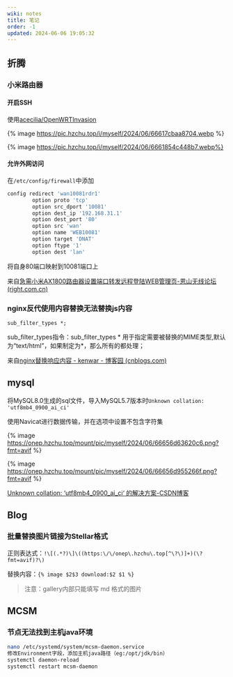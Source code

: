 ```yaml
---
wiki: notes
title: 笔记
order: -1
updated: 2024-06-06 19:05:32
---
```


## 折腾

### 小米路由器

#### 开启SSH

使用[acecilia/OpenWRTInvasion](https://github.com/acecilia/OpenWRTInvasion)

{% image https://pic.hzchu.top/i/myself/2024/06/66617cbaa8704.webp %}

{% image https://pic.hzchu.top/i/myself/2024/06/6661854c448b7.webp%}

#### 允许外网访问

在`/etc/config/firewall`中添加

```bash
config redirect 'wan10081rdr1'
        option proto 'tcp'
        option src_dport '10081'
        option dest_ip '192.168.31.1'
        option dest_port '80'
        option src 'wan'
        option name 'WEB10081'
        option target 'DNAT'
        option ftype '1'
        option dest 'lan'
```

将自身80端口映射到10081端口上

来自[急需小米AX1800路由器设置端口转发远程登陆WEB管理页-恩山无线论坛 (right.com.cn)](https://www.right.com.cn/forum/thread-4043354-1-1.html)

### nginx反代使用内容替换无法替换js内容

```nginx
sub_filter_types *;
```

sub_filter_types指令：sub_filter_types * 用于指定需要被替换的MIME类型,默认为“text/html”，如果制定为*，那么所有的都处理；

来自[nginx替换响应内容 - kenwar - 博客园 (cnblogs.com)](https://www.cnblogs.com/kenwar/p/8296508.html)

## mysql

将MySQL8.0生成的sql文件，导入MySQL5.7版本时`Unknown collation: 'utf8mb4_0900_ai_ci'`

使用Navicat进行数据传输，并在选项中设置不包含字符集

{% image https://onep.hzchu.top/mount/pic/myself/2024/06/66656d63620c6.png?fmt=avif %}

{% image https://onep.hzchu.top/mount/pic/myself/2024/06/66656d955266f.png?fmt=avif %}

[Unknown collation: ‘utf8mb4_0900_ai_ci‘ 的解决方案-CSDN博客](https://blog.csdn.net/weixin_45953673/article/details/124873321)

## Blog

### 批量替换图片链接为Stellar格式

正则表达式：`!\[(.*?)\]\((https:\/\/onep\.hzchu\.top[^\?\)]+)(\?fmt=avif)?\)`

替换内容：`{% image $2$3 download:$2 $1 %}`

> 注意：gallery内部只能填写 md 格式的图片

## MCSM

### 节点无法找到主机java环境

```bash
nano /etc/systemd/system/mcsm-daemon.service
修改Environment字段，添加主机java路径（eg:/opt/jdk/bin）
systemctl daemon-reload
systemctl restart mcsm-daemon
```

